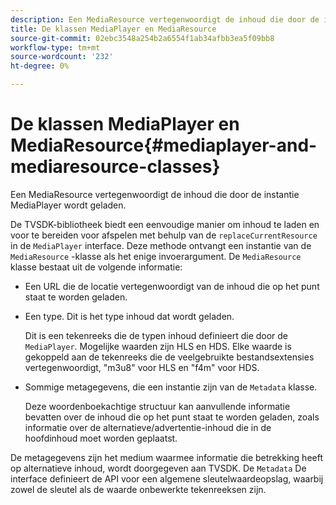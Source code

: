 ```yaml
---
description: Een MediaResource vertegenwoordigt de inhoud die door de instantie MediaPlayer wordt geladen.
title: De klassen MediaPlayer en MediaResource
source-git-commit: 02ebc3548a254b2a6554f1ab34afbb3ea5f09bb8
workflow-type: tm+mt
source-wordcount: '232'
ht-degree: 0%

---
```


# De klassen MediaPlayer en MediaResource{#mediaplayer-and-mediaresource-classes}

Een MediaResource vertegenwoordigt de inhoud die door de instantie MediaPlayer wordt geladen.

<!--<a id="section_B09A012C97454AF58CE2269B800D8027"></a>-->

De TVSDK-bibliotheek biedt een eenvoudige manier om inhoud te laden en voor te bereiden voor afspelen met behulp van de `replaceCurrentResource` in de `MediaPlayer` interface. Deze methode ontvangt een instantie van de `MediaResource` -klasse als het enige invoerargument. De `MediaResource` klasse bestaat uit de volgende informatie:

* Een URL die de locatie vertegenwoordigt van de inhoud die op het punt staat te worden geladen.
* Een type. Dit is het type inhoud dat wordt geladen.

  Dit is een tekenreeks die de typen inhoud definieert die door de `MediaPlayer`. Mogelijke waarden zijn HLS en HDS. Elke waarde is gekoppeld aan de tekenreeks die de veelgebruikte bestandsextensies vertegenwoordigt, &quot;m3u8&quot; voor HLS en &quot;f4m&quot; voor HDS.
* Sommige metagegevens, die een instantie zijn van de `Metadata` klasse.

  Deze woordenboekachtige structuur kan aanvullende informatie bevatten over de inhoud die op het punt staat te worden geladen, zoals informatie over de alternatieve/advertentie-inhoud die in de hoofdinhoud moet worden geplaatst.

De metagegevens zijn het medium waarmee informatie die betrekking heeft op alternatieve inhoud, wordt doorgegeven aan TVSDK. De `Metadata` De interface definieert de API voor een algemene sleutelwaardeopslag, waarbij zowel de sleutel als de waarde onbewerkte tekenreeksen zijn.
